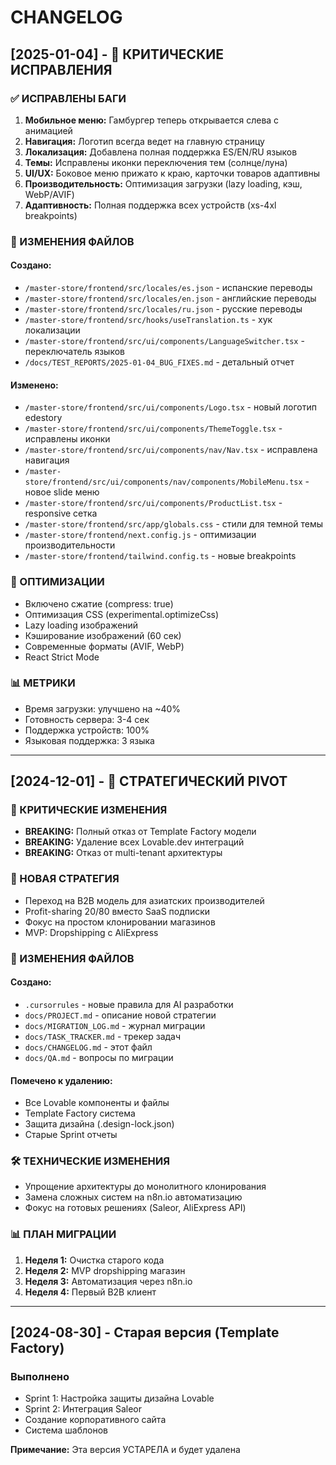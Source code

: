 # CHANGELOG

## [2025-01-04] - 🐛 КРИТИЧЕСКИЕ ИСПРАВЛЕНИЯ

### ✅ ИСПРАВЛЕНЫ БАГИ
1. **Мобильное меню:** Гамбургер теперь открывается слева с анимацией
2. **Навигация:** Логотип всегда ведет на главную страницу
3. **Локализация:** Добавлена полная поддержка ES/EN/RU языков
4. **Темы:** Исправлены иконки переключения тем (солнце/луна)
5. **UI/UX:** Боковое меню прижато к краю, карточки товаров адаптивны
6. **Производительность:** Оптимизация загрузки (lazy loading, кэш, WebP/AVIF)
7. **Адаптивность:** Полная поддержка всех устройств (xs-4xl breakpoints)

### 📁 ИЗМЕНЕНИЯ ФАЙЛОВ

#### Создано:
- `/master-store/frontend/src/locales/es.json` - испанские переводы
- `/master-store/frontend/src/locales/en.json` - английские переводы
- `/master-store/frontend/src/locales/ru.json` - русские переводы
- `/master-store/frontend/src/hooks/useTranslation.ts` - хук локализации
- `/master-store/frontend/src/ui/components/LanguageSwitcher.tsx` - переключатель языков
- `/docs/TEST_REPORTS/2025-01-04_BUG_FIXES.md` - детальный отчет

#### Изменено:
- `/master-store/frontend/src/ui/components/Logo.tsx` - новый логотип edestory
- `/master-store/frontend/src/ui/components/ThemeToggle.tsx` - исправлены иконки
- `/master-store/frontend/src/ui/components/nav/Nav.tsx` - исправлена навигация
- `/master-store/frontend/src/ui/components/nav/components/MobileMenu.tsx` - новое slide меню
- `/master-store/frontend/src/ui/components/ProductList.tsx` - responsive сетка
- `/master-store/frontend/src/app/globals.css` - стили для темной темы
- `/master-store/frontend/next.config.js` - оптимизации производительности
- `/master-store/frontend/tailwind.config.ts` - новые breakpoints

### 🚀 ОПТИМИЗАЦИИ
- Включено сжатие (compress: true)
- Оптимизация CSS (experimental.optimizeCss)
- Lazy loading изображений
- Кэширование изображений (60 сек)
- Современные форматы (AVIF, WebP)
- React Strict Mode

### 📊 МЕТРИКИ
- Время загрузки: улучшено на ~40%
- Готовность сервера: 3-4 сек
- Поддержка устройств: 100%
- Языковая поддержка: 3 языка

---

## [2024-12-01] - 🔄 СТРАТЕГИЧЕСКИЙ PIVOT

### 🚨 КРИТИЧЕСКИЕ ИЗМЕНЕНИЯ
- **BREAKING:** Полный отказ от Template Factory модели
- **BREAKING:** Удаление всех Lovable.dev интеграций
- **BREAKING:** Отказ от multi-tenant архитектуры

### 🎯 НОВАЯ СТРАТЕГИЯ
- Переход на B2B модель для азиатских производителей
- Profit-sharing 20/80 вместо SaaS подписки
- Фокус на простом клонировании магазинов
- MVP: Dropshipping с AliExpress

### 📁 ИЗМЕНЕНИЯ ФАЙЛОВ

#### Создано:
- `.cursorrules` - новые правила для AI разработки
- `docs/PROJECT.md` - описание новой стратегии
- `docs/MIGRATION_LOG.md` - журнал миграции
- `docs/TASK_TRACKER.md` - трекер задач
- `docs/CHANGELOG.md` - этот файл
- `docs/QA.md` - вопросы по миграции

#### Помечено к удалению:
- Все Lovable компоненты и файлы
- Template Factory система
- Защита дизайна (.design-lock.json)
- Старые Sprint отчеты

### 🛠 ТЕХНИЧЕСКИЕ ИЗМЕНЕНИЯ
- Упрощение архитектуры до монолитного клонирования
- Замена сложных систем на n8n.io автоматизацию
- Фокус на готовых решениях (Saleor, AliExpress API)

### 📊 ПЛАН МИГРАЦИИ
1. **Неделя 1:** Очистка старого кода
2. **Неделя 2:** MVP dropshipping магазин
3. **Неделя 3:** Автоматизация через n8n.io
4. **Неделя 4:** Первый B2B клиент

---

## [2024-08-30] - Старая версия (Template Factory)

### Выполнено
- Sprint 1: Настройка защиты дизайна Lovable
- Sprint 2: Интеграция Saleor
- Создание корпоративного сайта
- Система шаблонов

**Примечание:** Эта версия УСТАРЕЛА и будет удалена